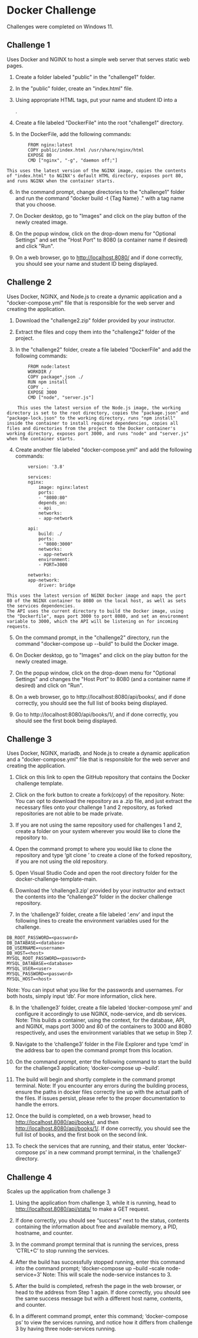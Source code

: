 # Docker Challenge

Challenges were completed on Windows 11.

## Challenge 1

Uses Docker and NGINX to host a simple web server that serves static web pages.

1. Create a folder labeled "public" in the "challenge1" folder.

2. In the "public" folder, create an "index.html" file.

3. Using appropriate HTML tags, put your name and student ID into a <DIV>.

4. Create a file labeled "DockerFile" into the root "challenge1" directory.

5. In the DockerFile, add the following commands:
```
        FROM nginx:latest
        COPY public/index.html /usr/share/nginx/html
        EXPOSE 80
        CMD ["nginx", "-g", "daemon off;"]
```
    This uses the latest version of the NGINX image, copies the contents of "index.html" to NGINX's default HTML directory, exposes port 80, and runs NGINX when the container starts.

6. In the command prompt, change directories to the "challenge1" folder and run the command "docker build -t {Tag Name} ." with a tag name that you choose.

7. On Docker desktop, go to "Images" and click on the play button of the newly created image.

8. On the popup window, click on the drop-down menu for "Optional Settings" and set the "Host Port" to 8080 (a container name if desired) and click "Run".

9. On a web browser, go to http://localhost.8080/ and if done correctly, you should see your name and student ID being displayed.

## Challenge 2

Uses Docker, NGINX, and Node.js to create a dynamic application and a "docker-compose.yml" file that is responsible for the web server and creating the application.

1. Download the "challenge2.zip" folder provided by your instructor.

2. Extract the files and copy them into the "challenge2" folder of the project.

3. In the "challenge2" folder, create a file labeled "DockerFile" and add the following commands:

```
        FROM node:latest
        WORKDIR /
        COPY package*.json ./
        RUN npm install
        COPY . .
        EXPOSE 3000
        CMD ["node", "server.js"]
```

        This uses the latest version of the Node.js image, the working directory is set to the root directory, copies the "package.json" and "package-lock.json" to the working directory, runs "npm install" inside the container to install required dependencies, copies all files and directories from the project to the Docker container's working directory, exposes port 3000, and runs "node" and "server.js" when the container starts.

4. Create another file labeled "docker-compose.yml" and add the following commands:

```
        version: '3.8'

        services:
        nginx:
            image: nginx:latest
            ports:
            - "8080:80"
            depends_on:
            - api
            networks:
            - app-network

        api:
            build: ./
            ports:
            - "8080:3000"
            networks:
            - app-network
            environment:
            - PORT=3000

        networks:
        app-network:
            driver: bridge
```

    This uses the latest version of NGINX Docker image and maps the port 80 of the NGINX container to 8080 on the local host, as well as sets the services dependencies.
    The API uses the current directory to build the Docker image, using the "Dockerfile", maps port 3000 to port 8080, and set an environment variable to 3000, which the API will be listening on for incoming requests.
    
5. On the command prompt, in the "challenge2" directory, run the command "docker-compose up --build" to build the Docker image.

6. On Docker desktop, go to "Images" and click on the play button for the newly created image.

7. On the popup window, click on the drop-down menu for "Optional Settings" and changes the "Host Port" to 8080 (and a container name if desired) and click on "Run".

8. On a web browser, go to http://localhost:8080/api/books/, and if done correctly, you should see the full list of books being displayed.

9. Go to http://localhost:8080/api/books/1/, and if done correctly, you should see the first book being displayed.

## Challenge 3

Uses Docker, NGINX, mariadb, and Node.js to create a dynamic application and a "docker-compose.yml" file that is responsible for the web server and creating the application.

1.	Click on this link to open the GitHub repository that contains the Docker challenge template.

2.	Click on the fork button to create a fork(copy) of the repository.
Note: You can opt to download the repository as a .zip file, and just extract the necessary files onto your challenge 1 and 2 repository, as forked repositories are not able to be made private.

3.	If you are not using the same repository used for challenges 1 and 2, create a folder on your system wherever you would like to clone the repository to.

4.	Open the command prompt to where you would like to clone the repository and type ‘git clone <link to GitHub repository>’ to create a clone of the forked repository, if you are not using the old repository.

5.	Open Visual Studio Code and open the root directory folder for the docker-challenge-template-main.

6.	Download the ‘challenge3.zip’ provided by your instructor and extract the contents into the “challenge3” folder in the docker challenge repository.

7.	In the ‘challenge3’ folder, create a file labeled ‘.env’ and input the following lines to create the environment variables used for the challenge.

```
DB_ROOT_PASSWORD=<password>
DB_DATABASE=<database>
DB_USERNAME=<username>
DB_HOST=<host>
MYSQL_ROOT_PASSWORD=<password>
MYSQL_DATABASE=<database>
MYSQL_USER=<user>
MYSQL_PASSWORD=<password>
MYSQL_HOST=<host>
```

Note: You can input what you like for the passwords and usernames. For both hosts, simply input ‘db’. For more information, click here.

8.	In the ‘challenge3’ folder, create a file labeled ‘docker-compose.yml’ and configure it accordingly to use NGINX, node-service, and db services.
Note: This builds a container, using the context, for the database, API, and NGINX, maps port 3000 and 80 of the containers to 3000 and 8080 respectively, and uses the environment variables that we setup in Step 7.

9.	Navigate to the ‘challenge3’ folder in the File Explorer and type ‘cmd’ in the address bar to open the command prompt from this location.

10.	On the command prompt, enter the following command to start the build for the challenge3 application; ‘docker-compose up –build’.

11.	The build will begin and shortly complete in the command prompt terminal.
Note: If you encounter any errors during the building process, ensure the paths in docker files correctly line up with the actual path of the files. If issues persist, please refer to the proper documentation to handle the errors.

12.	Once the build is completed, on a web browser, head to http://localhost.8080/api/books/, and then http://localhost.8080/api/books/1/. If done correctly, you should see the full list of books, and the first book on the second link.

13.	To check the services that are running, and their status, enter ‘docker-compose ps’ in a new command prompt terminal, in the ‘challenge3’ directory.

## Challenge 4

Scales up the application from challenge 3

1.	Using the application from challenge 3, while it is running, head to http://localhost.8080/api/stats/ to make a GET request. 

2.	If done correctly, you should see “success” next to the status, contents containing the information about free and available memory, a PID, hostname, and counter.

3.	In the command prompt terminal that is running the services, press ‘CTRL+C’ to stop running the services.

4.	After the build has successfully stopped running, enter this command into the command prompt; ‘docker-compose up –build –scale node-service=3’
Note: This will scale the node-service instances to 3.

5.	After the build is completed, refresh the page in the web browser, or head to the address from Step 1 again. If done correctly, you should see the same success message but with a different host name, contents, and counter.

6.	In a different command prompt, enter this command; ‘docker-compose ps’ to view the services running, and notice how it differs from challenge 3 by having three node-services running.